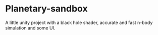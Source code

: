 # Planetary-sandbox

A little unity project with a black hole shader, accurate and fast n-body simulation and some UI. 
